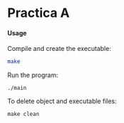 # Practica A

#### Usage
Compile and create the executable:
```bash
make
```
Run the program:
```
./main
```
To delete object and executable files:
```
make clean
```
